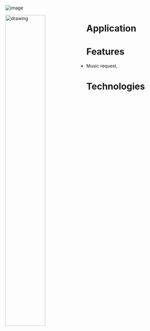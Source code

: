 ![image](https://user-images.githubusercontent.com/31045802/206223046-e853baa6-11df-467d-b711-1033378b17f8.png)


<img align="left" src="https://user-images.githubusercontent.com/31045802/206223512-8458cbe6-120d-4759-9382-2682eff7133a.png" alt="drawing" width="50%"/>



# Application

# Features
- Music request,
# Technologies
